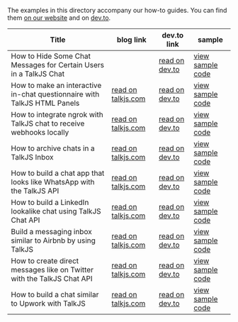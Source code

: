 The examples in this directory accompany our how-to guides. You can find them [on our website](https://talkjs.com/resources/tag/tutorials/) and on [dev.to](https://dev.to/talkjs).

<!-- 
When a tutorial related to a sample is published add a row to the table below. As the link text for the blog link use "read on our blog", and for dev.to use "read on dev.to". For the link to the sample folder, use "view sample code".
 -->

 | Title        | blog link     | dev.to link | sample |
| ------------- | ------------- | ------------|--------|
|How to Hide Some Chat Messages for Certain Users in a TalkJS Chat|               |[read on dev.to](https://dev.to/talkjs/how-to-hide-some-chat-messages-for-certain-users-in-a-talkjs-chat-23g4) |[view sample code](https://github.com/SapneshNaik/talkjs-examples/tree/master/howtos/how-to-hide-some-chat-messages-for-certain-users-in-a-talkjs-chat)|
|How to make an interactive in-chat questionnaire with TalkJS HTML Panels|[read on talkjs.com](https://talkjs.com/resources/how-to-make-an-interactive-in-chat-questionnaire-with-talkjs-html-panels/)|[read on dev.to](https://dev.to/talkjs/how-to-make-an-interactive-in-chat-questionnaire-with-talkjs-html-panels-4moi) |[view sample code](https://github.com/aswinrajeevofficial/talkjs-examples/tree/master/howtos/how-to-make-an-interactive-in-chat-questionnaire-with-talkjs-html-panels)|
|How to integrate ngrok with TalkJS chat to receive webhooks locally|[read on talkjs.com](https://talkjs.com/resources/how-to-integrate-ngrok-with-talkjs-to-receive-webhooks-locally/)|[read on dev.to](https://dev.to/talkjs/how-to-integrate-ngrok-with-talkjs-to-receive-webhooks-locally-523f) |[view sample code](https://github.com/aswinrajeevofficial/talkjs-examples/tree/master/howtos/how-to-integrate-ngrok-with-talkjs-to-receive-webhooks)|
|How to archive chats in a TalkJS Inbox|[read on talkjs.com](https://talkjs.com/resources/how-to-archive-chats-in-a-talkjs-inbox/)|[read on dev.to](https://dev.to/talkjs/how-to-archive-chats-in-a-talkjs-inbox-g4o) |[view sample code](https://github.com/aswinrajeevofficial/talkjs-examples/tree/master/howtos/how-to-archive-chats-in-a-talkjs-inbox)|
|How to build a chat app that looks like WhatsApp with the TalkJS API|[read on talkjs.com](https://talkjs.com/resources/how-to-build-a-chat-app-that-looks-like-whatsapp-with-the-talkjs-chat-api/)|[read on dev.to](https://dev.to/talkjs/building-a-whatsapp-clone-with-talkjs-chat-api-cdf) |[view sample code](https://github.com/aswinrajeevofficial/talkjs-examples/tree/master/howtos/how-to-build-a-chat-app-that-looks-like-whatsapp-with-talkjs-chat-api)|
|How to build a LinkedIn lookalike chat using TalkJS Chat API|[read on talkjs.com](https://talkjs.com/resources/how-to-build-a-linkedin-lookalike-chat-using-talkjs-chat-api/)|[read on dev.to](https://dev.to/talkjs/how-to-build-a-linkedin-lookalike-chat-using-talkjs-chat-api-1o0k) |[view sample code](https://github.com/aswinrajeevofficial/talkjs-examples/tree/master/howtos/how-to-build-a-chat-that-looks-like-linkedin-chat-with-talkjs-chat-api)|
|Build a messaging inbox similar to Airbnb by using TalkJS|[read on talkjs.com](https://talkjs.com/resources/build-a-messaging-inbox-similar-to-airbnb-by-using-talkjs/)|[read on dev.to](https://dev.to/talkjs/how-to-build-an-airbnb-chat-lookalike-with-talkjs-2di8) |[view sample code](https://github.com/aswinrajeevofficial/talkjs-examples/tree/master/howtos/how-to-build-an-airbnb-chat-lookalike-with-talkjs)|
|How to create direct messages like on Twitter with the TalkJS Chat API|[read on talkjs.com](https://talkjs.com/resources/how-to-create-direct-messages-like-on-twitter-with-the-talkjs-chat-api/)|[read on dev.to](https://dev.to/talkjs/how-to-create-direct-messages-like-on-twitter-with-the-talkjs-chat-api-3jo6) |[view sample code](https://github.com/aswinrajeevofficial/talkjs-examples/tree/master/howtos/how-to-create-direct-messages-like-on-twitter-with-the-talkjs-chat-api)|
|How to build a chat similar to Upwork with TalkJS|[read on talkjs.com](https://talkjs.com/resources/how-to-build-a-chat-similar-to-upwork-with-talkjs/)|[read on dev.to](https://dev.to/talkjs/how-to-build-a-chat-similar-to-upwork-with-talkjs-4la9) |[view sample code](https://github.com/aswinrajeevofficial/talkjs-examples/tree/master/howtos/how-to-build-a-chat-similar-to-upwork-with-talkjs)|
